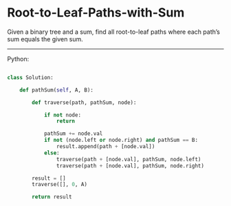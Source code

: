 # Root-to-Leaf-Paths-with-Sum

Given a binary tree and a sum, find all root-to-leaf paths where each path’s
sum equals the given sum.

---

Python:

```python

class Solution:

    def pathSum(self, A, B):

        def traverse(path, pathSum, node):

            if not node:
                return

            pathSum += node.val
            if not (node.left or node.right) and pathSum == B:
                result.append(path + [node.val])
            else:
                traverse(path + [node.val], pathSum, node.left)
                traverse(path + [node.val], pathSum, node.right)

        result = []
        traverse([], 0, A)

        return result
```
